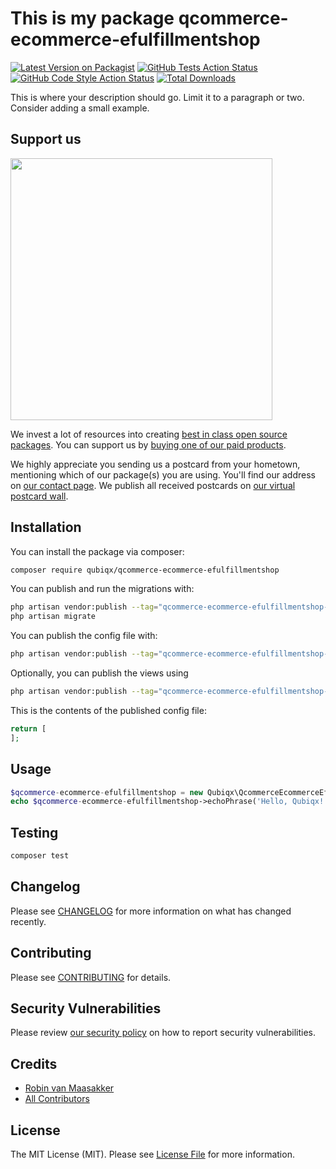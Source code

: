 # This is my package qcommerce-ecommerce-efulfillmentshop

[![Latest Version on Packagist](https://img.shields.io/packagist/v/qubiqx/qcommerce-ecommerce-efulfillmentshop.svg?style=flat-square)](https://packagist.org/packages/qubiqx/qcommerce-ecommerce-efulfillmentshop)
[![GitHub Tests Action Status](https://img.shields.io/github/workflow/status/qubiqx/qcommerce-ecommerce-efulfillmentshop/run-tests?label=tests)](https://github.com/qubiqx/qcommerce-ecommerce-efulfillmentshop/actions?query=workflow%3Arun-tests+branch%3Amain)
[![GitHub Code Style Action Status](https://img.shields.io/github/workflow/status/qubiqx/qcommerce-ecommerce-efulfillmentshop/Check%20&%20fix%20styling?label=code%20style)](https://github.com/qubiqx/qcommerce-ecommerce-efulfillmentshop/actions?query=workflow%3A"Check+%26+fix+styling"+branch%3Amain)
[![Total Downloads](https://img.shields.io/packagist/dt/qubiqx/qcommerce-ecommerce-efulfillmentshop.svg?style=flat-square)](https://packagist.org/packages/qubiqx/qcommerce-ecommerce-efulfillmentshop)

This is where your description should go. Limit it to a paragraph or two. Consider adding a small example.

## Support us

[<img src="https://github-ads.s3.eu-central-1.amazonaws.com/qcommerce-ecommerce-efulfillmentshop.jpg?t=1" width="419px" />](https://spatie.be/github-ad-click/qcommerce-ecommerce-efulfillmentshop)

We invest a lot of resources into creating [best in class open source packages](https://spatie.be/open-source). You can support us by [buying one of our paid products](https://spatie.be/open-source/support-us).

We highly appreciate you sending us a postcard from your hometown, mentioning which of our package(s) you are using. You'll find our address on [our contact page](https://spatie.be/about-us). We publish all received postcards on [our virtual postcard wall](https://spatie.be/open-source/postcards).

## Installation

You can install the package via composer:

```bash
composer require qubiqx/qcommerce-ecommerce-efulfillmentshop
```

You can publish and run the migrations with:

```bash
php artisan vendor:publish --tag="qcommerce-ecommerce-efulfillmentshop-migrations"
php artisan migrate
```

You can publish the config file with:

```bash
php artisan vendor:publish --tag="qcommerce-ecommerce-efulfillmentshop-config"
```

Optionally, you can publish the views using

```bash
php artisan vendor:publish --tag="qcommerce-ecommerce-efulfillmentshop-views"
```

This is the contents of the published config file:

```php
return [
];
```

## Usage

```php
$qcommerce-ecommerce-efulfillmentshop = new Qubiqx\QcommerceEcommerceEfulfillmentshop();
echo $qcommerce-ecommerce-efulfillmentshop->echoPhrase('Hello, Qubiqx!');
```

## Testing

```bash
composer test
```

## Changelog

Please see [CHANGELOG](CHANGELOG.md) for more information on what has changed recently.

## Contributing

Please see [CONTRIBUTING](.github/CONTRIBUTING.md) for details.

## Security Vulnerabilities

Please review [our security policy](../../security/policy) on how to report security vulnerabilities.

## Credits

- [Robin van Maasakker](https://github.com/Qubiqx)
- [All Contributors](../../contributors)

## License

The MIT License (MIT). Please see [License File](LICENSE.md) for more information.
